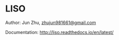 # LISO

Author: Jun Zhu, zhujun981661@gmail.com

Documentation: http://liso.readthedocs.io/en/latest/



